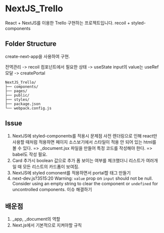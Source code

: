 # NextJS_Trello

React + NextJS를 이용한 Trello 구현하는 프로젝트입니다.
recoil + styled-components

## Folder Structure

create-next-app을 사용하여 구현.

전역관리 -> recoil
컴포넌트에서 필요한 상태 -> useState
input의 value는 useRef
모달 -> createPortal

```
NextJS_Trello/
├── components/
├── pages/
├── public/
├── styles/
├── package.json
└── webpack.config.js
```

## Issue

1. NextJS에 styled-components를 적용시 문제점
   사전 렌더링으로 인해 react만 사용할 때처럼 적용하면
   페이지 소스보기에서 스타일이 적용 안 되어 있는 html를 볼 수 있다.
   => \_document.jsx 파일을 만들어 특정 코드를 작성해야 한다.
   => babel도 작성 필요.
2. Card 추가시 boolean 값으로 추가 폼 보이는 여부를 체크했더니 리스트가 여러개일 때 모든 리스트의 카드폼이 보여짐.
3. NextJS에 styled comonent를 적용하면서 portal할 태그 만들기
4. next-dev.js?3515:20 Warning: `value` prop on `input` should not be null. Consider using an empty string to clear the component or `undefined` for uncontrolled components. 이슈 해결하기

## 배운점

1. \_app, \_document의 역할
2. Next.js에서 기본적으로 지켜야할 규칙
